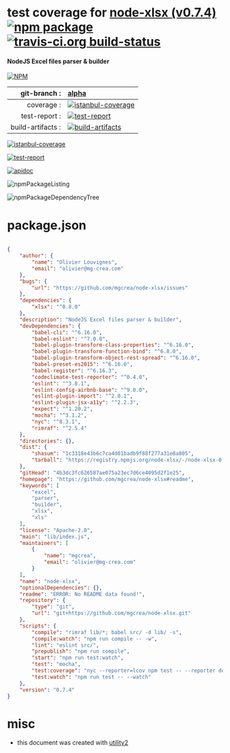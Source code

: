 # test coverage for  [node-xlsx (v0.7.4)](https://github.com/mgcrea/node-xlsx#readme)  [![npm package](https://img.shields.io/npm/v/npmtest-node-xlsx.svg?style=flat-square)](https://www.npmjs.org/package/npmtest-node-xlsx) [![travis-ci.org build-status](https://api.travis-ci.org/npmtest/node-npmtest-node-xlsx.svg)](https://travis-ci.org/npmtest/node-npmtest-node-xlsx)
#### NodeJS Excel files parser & builder

[![NPM](https://nodei.co/npm/node-xlsx.png?downloads=true)](https://www.npmjs.com/package/node-xlsx)

| git-branch : | [alpha](https://github.com/npmtest/node-npmtest-node-xlsx/tree/alpha)|
|--:|:--|
| coverage : | [![istanbul-coverage](https://npmtest.github.io/node-npmtest-node-xlsx/build/coverage.badge.svg)](https://npmtest.github.io/node-npmtest-node-xlsx/build/coverage.html/index.html)|
| test-report : | [![test-report](https://npmtest.github.io/node-npmtest-node-xlsx/build/test-report.badge.svg)](https://npmtest.github.io/node-npmtest-node-xlsx/build/test-report.html)|
| build-artifacts : | [![build-artifacts](https://npmtest.github.io/node-npmtest-node-xlsx/glyphicons_144_folder_open.png)](https://github.com/npmtest/node-npmtest-node-xlsx/tree/gh-pages/build)|

[![istanbul-coverage](https://npmtest.github.io/node-npmtest-node-xlsx/build/screenCapture.buildCustomOrg.browser.coverage.html.png)](https://npmtest.github.io/node-npmtest-node-xlsx/build/coverage.html/index.html)

[![test-report](https://npmtest.github.io/node-npmtest-node-xlsx/build/screenCapture.buildCustomOrg.browser.%252Fhome%252Ftravis%252Fbuild%252Fnpmtest%252Fnode-npmtest-node-xlsx%252Ftmp%252Fbuild%252Ftest-report.html.png)](https://npmtest.github.io/node-npmtest-node-xlsx/build/test-report.html)

[![apidoc](https://npmdoc.github.io/node-npmdoc-node-xlsx/build/screenCapture.buildApidoc.browser.%252Fhome%252Ftravis%252Fbuild%252Fnpmdoc%252Fnode-npmdoc-node-xlsx%252Ftmp%252Fbuild%252Fapidoc.html.png)](https://npmdoc.github.io/node-npmdoc-node-xlsx/build/apidoc.html)

![npmPackageListing](https://npmtest.github.io/node-npmtest-node-xlsx/build/screenCapture.npmPackageListing.svg)

![npmPackageDependencyTree](https://npmtest.github.io/node-npmtest-node-xlsx/build/screenCapture.npmPackageDependencyTree.svg)



# package.json

```json

{
    "author": {
        "name": "Olivier Louvignes",
        "email": "olivier@mg-crea.com"
    },
    "bugs": {
        "url": "https://github.com/mgcrea/node-xlsx/issues"
    },
    "dependencies": {
        "xlsx": "^0.8.0"
    },
    "description": "NodeJS Excel files parser & builder",
    "devDependencies": {
        "babel-cli": "^6.16.0",
        "babel-eslint": "^7.0.0",
        "babel-plugin-transform-class-properties": "^6.16.0",
        "babel-plugin-transform-function-bind": "^6.8.0",
        "babel-plugin-transform-object-rest-spread": "^6.16.0",
        "babel-preset-es2015": "^6.16.0",
        "babel-register": "^6.16.3",
        "codeclimate-test-reporter": "^0.4.0",
        "eslint": "^3.8.1",
        "eslint-config-airbnb-base": "^9.0.0",
        "eslint-plugin-import": "^2.0.1",
        "eslint-plugin-jsx-a11y": "^2.2.3",
        "expect": "^1.20.2",
        "mocha": "^3.1.2",
        "nyc": "^8.3.1",
        "rimraf": "^2.5.4"
    },
    "directories": {},
    "dist": {
        "shasum": "1c3318e43b6c7ca4d01badb9f88f277a31e8a805",
        "tarball": "https://registry.npmjs.org/node-xlsx/-/node-xlsx-0.7.4.tgz"
    },
    "gitHead": "4b3dc3fc626587ae075a23ec7d6ce4095d2f1e25",
    "homepage": "https://github.com/mgcrea/node-xlsx#readme",
    "keywords": [
        "excel",
        "parser",
        "builder",
        "xlsx",
        "xls"
    ],
    "license": "Apache-2.0",
    "main": "lib/index.js",
    "maintainers": [
        {
            "name": "mgcrea",
            "email": "olivier@mg-crea.com"
        }
    ],
    "name": "node-xlsx",
    "optionalDependencies": {},
    "readme": "ERROR: No README data found!",
    "repository": {
        "type": "git",
        "url": "git+https://github.com/mgcrea/node-xlsx.git"
    },
    "scripts": {
        "compile": "rimraf lib/*; babel src/ -d lib/ -s",
        "compile:watch": "npm run compile -- -w",
        "lint": "eslint src/",
        "prepublish": "npm run compile",
        "start": "npm run test:watch",
        "test": "mocha",
        "test:coverage": "nyc --reporter=lcov npm test -- --reporter dot && nyc report",
        "test:watch": "npm run test -- --watch"
    },
    "version": "0.7.4"
}
```



# misc
- this document was created with [utility2](https://github.com/kaizhu256/node-utility2)

